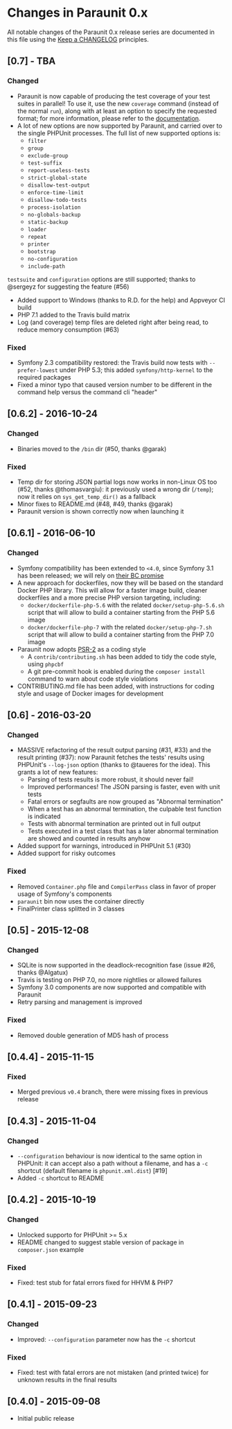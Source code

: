 # Changes in Paraunit 0.x

All notable changes of the Paraunit 0.x release series are documented in this file using the 
[Keep a CHANGELOG](http://keepachangelog.com/) principles.

## [0.7] - TBA

### Changed

* Paraunit is now capable of producing the test coverage of your test suites in parallel! To use it, use the new 
 `coverage` command (instead of the normal `run`), along with at least an option to specify the requested format; for
 more information, please refer to the [documentation](http://engineering.facile.it/paraunit/documentation/).
* A lot of new options are now supported by Paraunit, and carried over to the single PHPUnit processes. The full list of
 new supported options is:
  * `filter`
  * `group`
  * `exclude-group`
  * `test-suffix`
  * `report-useless-tests`
  * `strict-global-state`
  * `disallow-test-output`
  * `enforce-time-limit`
  * `disallow-todo-tests`
  * `process-isolation`
  * `no-globals-backup`
  * `static-backup`
  * `loader`
  * `repeat`
  * `printer`
  * `bootstrap`
  * `no-configuration`
  * `include-path`
  
 `testsuite` and `configuration` options are still supported; thanks to @sergeyz for suggesting the feature (#56)
* Added support to Windows (thanks to R.D. for the help) and Appveyor CI build
* PHP 7.1 added to the Travis build matrix
* Log (and coverage) temp files are deleted right after being read, to reduce memory consumption (#63)

### Fixed

* Symfony 2.3 compatibility restored: the Travis build now tests with `--prefer-lowest` under PHP 5.3; this added 
  `symfony/http-kernel` to the required packages
* Fixed a minor typo that caused version number to be different in the command help versus the command cli "header"

## [0.6.2] - 2016-10-24

### Changed

* Binaries moved to the `/bin` dir (#50, thanks @garak)

### Fixed

* Temp dir for storing JSON partial logs now works in non-Linux OS too (#52, thanks @thomasvargiu): it previously used a
wrong dir (`/temp`); now it relies on `sys_get_temp_dir()` as a fallback
* Minor fixes to README.md (#48, #49, thanks @garak)
* Paraunit version is shown correctly now when launching it

## [0.6.1] - 2016-06-10

### Changed

* Symfony compatibility has been extended to `<4.0`, since Symfony 3.1 has been released; we will rely on [their BC promise](http://symfony.com/doc/current/contributing/code/bc.html)
* A new approach for dockerfiles, now they will be based on the standard Docker PHP library. This will allow for a
faster image build, cleaner dockerfiles and a more precise PHP version targeting, including:
  * `docker/dockerfile-php-5.6` with the related `docker/setup-php-5.6.sh` script that will allow to build a container
  starting from the PHP 5.6 image
  * `docker/dockerfile-php-7` with the related  `docker/setup-php-7.sh` script that will allow to build a container
  starting from the PHP 7.0 image
* Paraunit now adopts [PSR-2](http://www.php-fig.org/psr/psr-2/) as a coding style
  * A `contrib/contributing.sh` has been added to tidy the code style, using `phpcbf`
  * A git pre-commit hook is enabled during the `composer install` command to warn about code style violations
* CONTRIBUTING.md file has been added, with instructions for coding style and usage of Docker images for development

## [0.6] - 2016-03-20

### Changed

* MASSIVE refactoring of the result output parsing (#31, #33) and the result printing (#37): now Paraunit fetches the 
  tests' results using PHPUnit's `--log-json` option (thanks to @taueres for the idea).
  This grants a lot of new features:
  * Parsing of tests results is more robust, it should never fail!
  * Improved performances! The JSON parsing is faster, even with unit tests
  * Fatal errors or segfaults are now grouped as "Abnormal termination"
  * When a test has an abnormal termination, the culpable test function is indicated
  * Tests with abnormal termination are printed out in full output
  * Tests executed in a test class that has a later abnormal termination are showed and counted in results anyhow
* Added support for warnings, introduced in PHPUnit 5.1 (#30)
* Added support for risky outcomes

### Fixed

* Removed `Container.php` file and `CompilerPass` class in favor of proper usage of Symfony's components
* `paraunit` bin now uses the container directly
* FinalPrinter class splitted in 3 classes 

## [0.5] - 2015-12-08

### Changed

* SQLite is now supported in the deadlock-recognition fase (issue #26, thanks @Algatux)
* Travis is testing on PHP 7.0, no more nightlies or allowed failures
* Symfony 3.0 components are now supported and compatible with Paraunit
* Retry parsing and management is improved

### Fixed

* Removed double generation of MD5 hash of process

## [0.4.4] - 2015-11-15

### Fixed

* Merged previous `v0.4` branch, there were missing fixes in previous release

## [0.4.3] - 2015-11-04

### Changed

*  `--configuration` behaviour is now identical to the same option in PHPUnit: it can accept also a path without a filename,
   and has a `-c` shortcut (default filename is `phpunit.xml.dist`) [#19]
* Added `-c` shortcut to README

## [0.4.2] - 2015-10-19

### Changed

* Unlocked supporto for PHPUnit >= 5.x
* README changed to suggest stable version of package in `composer.json` example

### Fixed

* Fixed: test stub for fatal errors fixed for HHVM & PHP7

## [0.4.1] - 2015-09-23

### Changed

* Improved: `--configuration` parameter now has the `-c` shortcut

### Fixed

* Fixed: test with fatal errors are not mistaken (and printed twice) for unknown results in the final results

## [0.4.0] - 2015-09-08

* Initial public release
